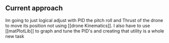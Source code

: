 ## Current approach
Im going to just logical adjust with PID the pitch roll and Thrust of the drone to move its position not using [[drone Kinematics]]. I also have to use [[matPlotLib]] to graph and tune the PID's and creating that utility is a whole new task


